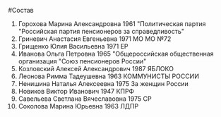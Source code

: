 #Состав
1. Горохова Марина Александровна 1961 \"Политическая партия \"Российская партия пенсионеров за справедливость\"
2. Гриневич Анастасия Евгеньевна 1971 МО МО №72
3. Грищенко Юлия Васильевна 1971 ЕР
4. Иванова Ольга Петровна 1965 \"Общероссийская общественная организация \"Союз пенсионеров России\"
5. Козловский Алексей Александрович 1987 ЯБЛОКО
6. Леонова Римма Тадеушевна 1963 КОММУНИСТЫ РОССИИ
7. Ненишина Наталья Алексеевна 1975 За женщин России
8. Новиков Виктор Иванович 1947 КПРФ
9. Савельева Светлана Вячеславовна 1975 СР
10. Соколова Марина Юрьевна 1963 ЛДПР
